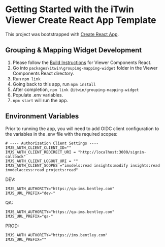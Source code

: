 # Getting Started with the iTwin Viewer Create React App Template

This project was bootstrapped with [Create React App](https://github.com/facebook/create-react-app).

## Grouping & Mapping Widget Development

1. Please follow the [Build Instructions](https://github.com/iTwin/viewer-components-react/blob/master/CONTRIBUTING.md#build-instructions) for Viewer Components React.
2. Go into `packages\itwin\grouping-mapping-widget` folder in the Viewer Components React directory.
3. Run `npm link`
4. Going back to this app, run `npm install`
5. After completion, `npm link @itwin/grouping-mapping-widget`
6. Populate .env variables.
7. `npm start` will run the app.

## Environment Variables

Prior to running the app, you will need to add OIDC client configuration to the variables in the .env file with the required scopes:

```
# ---- Authorization Client Settings ----
IMJS_AUTH_CLIENT_CLIENT_ID=""
IMJS_AUTH_CLIENT_REDIRECT_URI = "http://localhost:3000/signin-callback"
IMJS_AUTH_CLIENT_LOGOUT_URI = ""
IMJS_AUTH_CLIENT_SCOPES ="imodels:read insights:modify insights:read imodelaccess:read projects:read"
```

DEV:

```
IMJS_AUTH_AUTHORITY="https://qa-ims.bentley.com"
IMJS_URL_PREFIX="dev-"
```

QA:

```
IMJS_AUTH_AUTHORITY="https://qa-ims.bentley.com"
IMJS_URL_PREFIX="qa-"
```

PROD:

```
IMJS_AUTH_AUTHORITY="https://ims.bentley.com"
IMJS_URL_PREFIX=""
```
